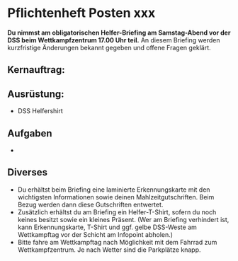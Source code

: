 # Pflichtenheft Posten xxx

**Du nimmst am obligatorischen Helfer-Briefing am Samstag-Abend vor der DSS 
beim Wettkampfzentrum 17.00 Uhr teil.** An diesem Briefing werden kurzfristige 
Änderungen bekannt gegeben und offene Fragen geklärt.

## Kernauftrag:

> 

## Ausrüstung:

* DSS Helfershirt

## Aufgaben

* 

## Diverses

* Du erhältst beim Briefing eine laminierte Erkennungskarte mit den wichtigsten
  Informationen sowie deinen Mahlzeitgutschriften. Beim Bezug werden dann diese
  Gutschriften entwertet.
* Zusätzlich erhältst du am Briefing ein Helfer-T-Shirt, sofern du noch keines 
  besitzt sowie ein kleines Präsent. (Wer am Briefing verhindert ist, kann 
  Erkennungskarte, T-Shirt und ggf. gelbe DSS-Weste am Wettkampftag vor der 
  Schicht am Infopoint abholen.)
* Bitte fahre am Wettkampftag nach Möglichkeit mit dem Fahrrad zum 
  Wettkampfzentrum. Je nach Wetter sind die Parkplätze knapp.
